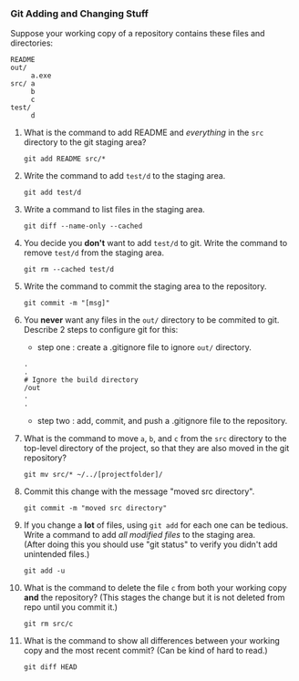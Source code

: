 ### Git Adding and Changing Stuff

Suppose your working copy of a repository contains these files and directories:
```
README
out/
     a.exe
src/ a
     b
	 c
test/
     d
```     

1. What is the command to add README and *everything* in the `src` directory to the git staging area?
     ```
     git add README src/*
     ```

2. Write the command to add `test/d` to the staging area.
     ```
     git add test/d
     ```

3. Write a command to list files in the staging area.
     ```
     git diff --name-only --cached
     ```

4. You decide you **don't** want to add `test/d` to git.  Write the command to remove `test/d` from the staging area.
     ```
     git rm --cached test/d
     ```

5. Write the command to commit the staging area to the repository.
     ```
     git commit -m "[msg]"
     ```

6. You **never** want any files in the `out/` directory to be commited to git. Describe 2 steps to configure git for this:
     * step one : create a .gitignore file to ignore `out/` directory.
     ```
     .
     .
     # Ignore the build directory
     /out
     .
     .

     ```

     * step two : add, commit, and push a .gitignore file to the repository.


7. What is the command to move `a`, `b`, and `c` from the `src` directory to the top-level directory of the project, so that they are also moved in the git repository?
     ```
     git mv src/* ~/../[projectfolder]/
     ```

8. Commit this change with the message "moved src directory".
     ```
     git commit -m "moved src directory"
     ```

9. If you change a **lot** of files, using `git add` for each one can be tedious.  Write a command to add *all modified files* to the staging area.   
    (After doing this you should use "git status" to verify you didn't add unintended files.)
    ```
    git add -u
    ```


10. What is the command to delete the file `c` from both your working copy **and** the repository? (This stages the change but it is not deleted from repo until you commit it.)
    ```
    git rm src/c
    ```

11. What is the command to show all differences between your working copy and the most recent commit? (Can be kind of hard to read.)
    ```
    git diff HEAD
    ```